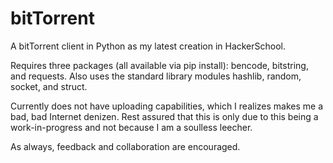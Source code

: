 bitTorrent
==========

A bitTorrent client in Python as my latest creation in HackerSchool.  

Requires three packages (all available via pip install): bencode, bitstring, and requests.
Also uses the standard library modules hashlib, random, socket, and struct.

Currently does not have uploading capabilities, which I realizes makes me a bad, bad Internet denizen.
Rest assured that this is only due to this being a work-in-progress and not because I am a soulless leecher.  

As always, feedback and collaboration are encouraged.